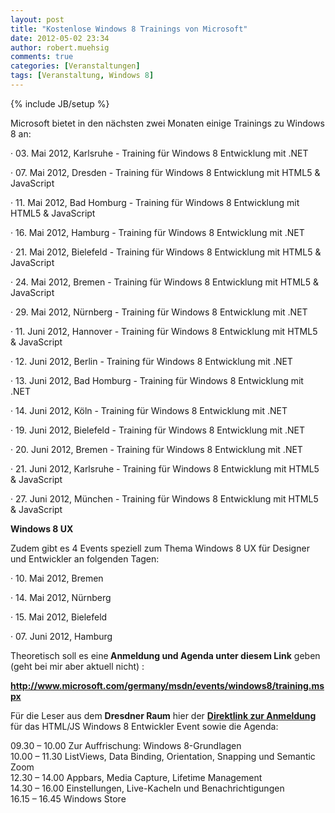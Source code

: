 ```yaml
---
layout: post
title: "Kostenlose Windows 8 Trainings von Microsoft"
date: 2012-05-02 23:34
author: robert.muehsig
comments: true
categories: [Veranstaltungen]
tags: [Veranstaltung, Windows 8]
---
```

{% include JB/setup %}
<p>Microsoft bietet in den nächsten zwei Monaten einige Trainings zu Windows 8 an:</p> <p>· 03. Mai 2012, Karlsruhe - Training für Windows 8 Entwicklung mit .NET <p>· 07. Mai 2012, Dresden - Training für Windows 8 Entwicklung mit HTML5 &amp; JavaScript <p>· 11. Mai 2012, Bad Homburg - Training für Windows 8 Entwicklung mit HTML5 &amp; JavaScript <p>· 16. Mai 2012, Hamburg - Training für Windows 8 Entwicklung mit .NET <p>· 21. Mai 2012, Bielefeld - Training für Windows 8 Entwicklung mit HTML5 &amp; JavaScript <p>· 24. Mai 2012, Bremen - Training für Windows 8 Entwicklung mit HTML5 &amp; JavaScript <p>· 29. Mai 2012, Nürnberg - Training für Windows 8 Entwicklung mit .NET <p>· 11. Juni 2012, Hannover - Training für Windows 8 Entwicklung mit HTML5 &amp; JavaScript <p>· 12. Juni 2012, Berlin - Training für Windows 8 Entwicklung mit .NET <p>· 13. Juni 2012, Bad Homburg - Training für Windows 8 Entwicklung mit .NET <p>· 14. Juni 2012, Köln - Training für Windows 8 Entwicklung mit .NET <p>· 19. Juni 2012, Bielefeld - Training für Windows 8 Entwicklung mit .NET <p>· 20. Juni 2012, Bremen - Training für Windows 8 Entwicklung mit .NET <p>· 21. Juni 2012, Karlsruhe - Training für Windows 8 Entwicklung mit HTML5 &amp; JavaScript <p>· 27. Juni 2012, München - Training für Windows 8 Entwicklung mit HTML5 &amp; JavaScript <p><strong>Windows 8 UX</strong> <p>Zudem gibt es 4 Events speziell zum Thema Windows 8 UX für Designer und Entwickler an folgenden Tagen: <p>· 10. Mai 2012, Bremen <p>· 14. Mai 2012, Nürnberg <p>· 15. Mai 2012, Bielefeld <p>· 07. Juni 2012, Hamburg <p>Theoretisch soll es eine<strong> Anmeldung und Agenda unter diesem Link</strong> geben (geht bei mir aber aktuell nicht) : <p><a href="http://www.microsoft.com/germany/msdn/events/windows8/training.mspx"><strong>http://www.microsoft.com/germany/msdn/events/windows8/training.mspx</strong></a> <p>Für die Leser aus dem <strong>Dresdner Raum</strong> hier der <a href="https://msevents.microsoft.com/CUI/EventDetail.aspx?EventID=1032511419&amp;Culture=de-DE"><strong>Direktlink zur Anmeldung</strong></a> für das HTML/JS Windows 8 Entwickler Event sowie die Agenda: <p>09.30 – 10.00 Zur Auffrischung: Windows 8-Grundlagen<br>10.00 – 11.30 ListViews, Data Binding, Orientation, Snapping und Semantic Zoom<br>12.30 – 14.00 Appbars, Media Capture, Lifetime Management<br>14.30 – 16.00 Einstellungen, Live-Kacheln und Benachrichtigungen<br>16.15 – 16.45 Windows Store
